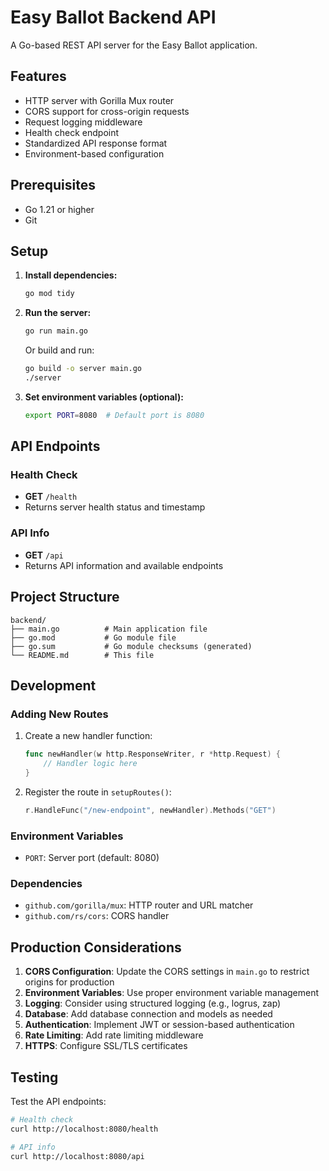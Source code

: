 # Easy Ballot Backend API

A Go-based REST API server for the Easy Ballot application.

## Features

- HTTP server with Gorilla Mux router
- CORS support for cross-origin requests
- Request logging middleware
- Health check endpoint
- Standardized API response format
- Environment-based configuration

## Prerequisites

- Go 1.21 or higher
- Git

## Setup

1. **Install dependencies:**

   ```bash
   go mod tidy
   ```

2. **Run the server:**

   ```bash
   go run main.go
   ```

   Or build and run:

   ```bash
   go build -o server main.go
   ./server
   ```

3. **Set environment variables (optional):**
   ```bash
   export PORT=8080  # Default port is 8080
   ```

## API Endpoints

### Health Check

- **GET** `/health`
- Returns server health status and timestamp

### API Info

- **GET** `/api`
- Returns API information and available endpoints

## Project Structure

```
backend/
├── main.go          # Main application file
├── go.mod           # Go module file
├── go.sum           # Go module checksums (generated)
└── README.md        # This file
```

## Development

### Adding New Routes

1. Create a new handler function:

   ```go
   func newHandler(w http.ResponseWriter, r *http.Request) {
       // Handler logic here
   }
   ```

2. Register the route in `setupRoutes()`:
   ```go
   r.HandleFunc("/new-endpoint", newHandler).Methods("GET")
   ```

### Environment Variables

- `PORT`: Server port (default: 8080)

### Dependencies

- `github.com/gorilla/mux`: HTTP router and URL matcher
- `github.com/rs/cors`: CORS handler

## Production Considerations

1. **CORS Configuration**: Update the CORS settings in `main.go` to restrict origins for production
2. **Environment Variables**: Use proper environment variable management
3. **Logging**: Consider using structured logging (e.g., logrus, zap)
4. **Database**: Add database connection and models as needed
5. **Authentication**: Implement JWT or session-based authentication
6. **Rate Limiting**: Add rate limiting middleware
7. **HTTPS**: Configure SSL/TLS certificates

## Testing

Test the API endpoints:

```bash
# Health check
curl http://localhost:8080/health

# API info
curl http://localhost:8080/api
```
